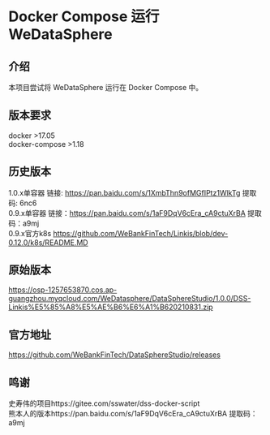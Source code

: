# Docker Compose 运行 WeDataSphere
## 介绍
本项目尝试将 WeDataSphere 运行在 Docker Compose 中。

## 版本要求
docker >17.05  
docker-compose >1.18  

## 历史版本
1.0.x单容器 链接: https://pan.baidu.com/s/1XmbThn9ofMGfIPtz1WlkTg 提取码: 6nc6   
0.9.x单容器 链接：https://pan.baidu.com/s/1aF9DqV6cEra_cA9ctuXrBA 提取码：a9mj    
0.9.x官方k8s https://github.com/WeBankFinTech/Linkis/blob/dev-0.12.0/k8s/README.MD  

## 原始版本  
https://osp-1257653870.cos.ap-guangzhou.myqcloud.com/WeDatasphere/DataSphereStudio/1.0.0/DSS-Linkis%E5%85%A8%E5%AE%B6%E6%A1%B620210831.zip  

## 官方地址
https://github.com/WeBankFinTech/DataSphereStudio/releases  

## 鸣谢
史寿伟的项目https://gitee.com/sswater/dss-docker-script  
熊本人的版本https://pan.baidu.com/s/1aF9DqV6cEra_cA9ctuXrBA 提取码：a9mj 